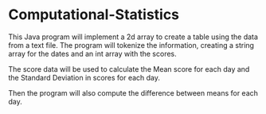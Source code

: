 # Computational-Statistics
This Java program will implement a 2d array to create a table using the data from a text file. The program will tokenize the information, creating a string array for the dates and an int array with the scores.

The score data will be used to calculate the Mean score for each day and the Standard Deviation in scores for each day.

Then the program  will also compute the difference between means for each day. 
